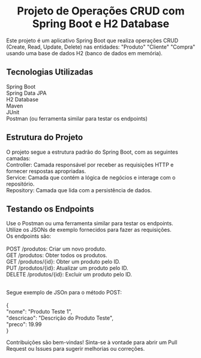 <h1 align="center">Projeto de Operações CRUD com Spring Boot e H2 Database</h1>
Este projeto é um aplicativo Spring Boot que realiza operações CRUD (Create, Read, Update, Delete) nas entidades:
"Produto"
"Cliente"
"Compra"
usando uma base de dados H2 (banco de dados em memória).

<h2 align="left">Tecnologias Utilizadas</h2>
Spring Boot<br />
Spring Data JPA<br />
H2 Database<br />
Maven<br />
JUnit<br />
Postman (ou ferramenta similar para testar os endpoints)<br />

<h2 align="left">Estrutura do Projeto</h2>
O projeto segue a estrutura padrão do Spring Boot, com as seguintes camadas:<br />
Controller: Camada responsável por receber as requisições HTTP e fornecer respostas apropriadas.<br />
Service: Camada que contém a lógica de negócios e interage com o repositório.<br />
Repository: Camada que lida com a persistência de dados.<br />

<h2 align="left">Testando os Endpoints</h2>
Use o Postman ou uma ferramenta similar para testar os endpoints.<br />
Utilize os JSONs de exemplo fornecidos para fazer as requisições.<br />
Os endpoints são:<br /><br />
POST /produtos: Criar um novo produto.<br />
GET /produtos: Obter todos os produtos.<br />
GET /produtos/{id}: Obter um produto pelo ID.<br />
PUT /produtos/{id}: Atualizar um produto pelo ID.<br />
DELETE /produtos/{id}: Excluir um produto pelo ID.<br /><br />

Segue exemplo de JSOn para o método POST:<br /><br />
{<br />
  "nome": "Produto Teste 1",<br />
  "descricao": "Descrição do Produto Teste",<br />
  "preco": 19.99<br />
}<br />

Contribuições são bem-vindas! Sinta-se à vontade para abrir um Pull Request ou Issues para sugerir melhorias ou correções.<br />

